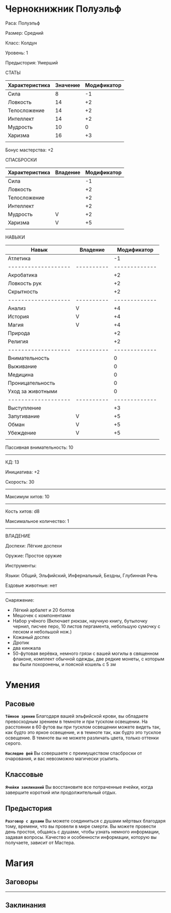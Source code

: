 # Чернокнижник Полуэльф
Раса: Полуэльф

Размер: Средний

Класс: Колдун 

Уровень: 1

Предыстория: Умерший

СТАТЫ

| Характеристика | Значение | Модификатор |
|----------------|----------|-------------|
| Сила           |     8    |      -1     |
| Ловкость       |     14   |      +2     |
| Телосложение   |     14   |      +2     |
| Интеллект      |     14   |      +2     |
| Мудрость       |     10   |      0      |
| Харизма        |     16   |      +3     |
|                |          |             |

Бонус мастерства: +2

СПАСБРОСКИ

| Характеристика | Владение | Модификатор |
|----------------|----------|-------------|
| Сила           |          |      -1     |
| Ловкость       |          |      +2     |
| Телосложение   |          |      +2     |
| Интеллект      |          |      +2     |
| Мудрость       |    V     |      +2     |
| Харизма        |    V     |      +5     |
|                |          |             |

НАВЫКИ

| Навык             | Владение | Модификатор |
|-------------------|----------|-------------|
| Атлетика          |          |     -1      |
|-------------------|----------|-------------|
| Акробатика        |          |     +2      |
| Ловкость рук      |          |     +2      |
| Скрытность        |          |     +2      |
|-------------------|----------|-------------|
| Анализ            |    V     |     +4      |
| История           |    V     |     +4      |
| Магия             |    V     |     +4      |
| Природа           |          |     +2      |
| Религия           |          |     +2      |
|-------------------|----------|-------------|
| Внимательность    |          |     0       |
| Выживание         |          |     0       |
| Медицина          |          |     0       |
| Проницательность  |          |     0       |
| Уход за животными |          |     0       |
|-------------------|----------|-------------|
| Выступление       |          |     +3      |
| Запугивание       |    V     |     +5      |
| Обман             |    V     |     +5      |
| Убеждение         |    V     |     +5      |
|                   |          |             |

Пассивная внимательность: 10

------------

КД: 13

Инициатива: +2

Скорость: 30

------------

Максимум хитов: 10

------------

Кость хитов: d8

Максимальное количество: 1

------------

ВЛАДЕНИЕ

Доспехи: Лёгкие доспехи

Оружие: Простое оружие

Инструменты: 

Языки: Общий, Эльфийский, Инфернальный, Бездны, Глубинная Речь

Ездовые животные: нет

------------

Снаряжение: 
+ Лёгкий арбалет и 20 болтов
+ Мешочек с компонентами
+ Набор учёного (Включает рюкзак, научную книгу, бутылочку чернил, писчее перо, 10 листов пергамента, небольшую сумочку с песком и небольшой нож.)
+ Кожаный доспех
+ Дротик
+ два кинжала
+ 50-футовая верёвка, немного грязи с вашей могилы в священном флаконе, комплект обычной одежды, две редкие монеты, с которым вы были похоронены, и поясной кошель с 5 зм


# Умения
## Расовые
**`Тёмное зрение`**  Благодаря вашей эльфийской крови, вы обладаете превосходным зрением в темноте и при тусклом освещении. На расстоянии в 60 футов вы при тусклом освещении можете видеть так, как будто это яркое освещение, и в темноте так, как будто это тусклое освещение. В темноте вы не можете различать цвета, только оттенки серого.

**`Наследие фей`** Вы совершаете с преимуществом спасброски от очарования, и вас невозможно магически усыпить.

## Классовые
**`Ячейки заклинаний`** Вы восстановите все потраченные ячейки, когда завершите короткий или продолжительный отдых. 

## Предыстория
**`Разговор с духами`** Вы можете соединиться с душами мёртвых благодаря тому, времени, что вы провели в мире смерти. Вы можете провести день простоя, общаясь с душами, чтобы узнать немного информации, задавая вопросы. Качество и особенности информации, которую вы получаете, зависит от Мастера.

# Магия
## Заговоры

------------

## Заклинания
